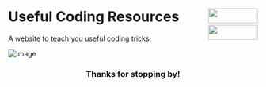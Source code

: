 <h1 align="left">Useful Coding Resources
<img src="https://img.shields.io/github/watchers/d-solis/ucr?color=%238AB4F8&labelColor=101012&label=watchers&style=for-the-badge" width=100 height=30 align="right" />
<img src="https://img.shields.io/github/stars/d-solis/ucr?color=%238AB4F8&labelColor=101012&label=stars&style=for-the-badge" width=100 height=30 align="right" />
</h1>

A website to teach you useful coding tricks.

![image](https://raw.githubusercontent.com/d-solis/dotfiles/main/assets/cat.svg)
<h3 align="center">
Thanks for stopping by!
</h3>

